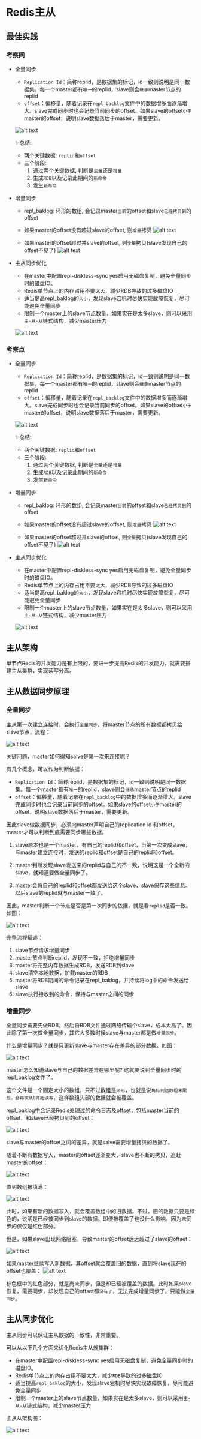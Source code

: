 # Redis主从

## 最佳实践


### 考察问



- 全量同步

    - `Replication Id`：简称replid，是数据集的标记，id一致则说明是同一数据集。每一个master都有`唯一`的replid，slave则会`继承`master节点的replid
    - `offset`：偏移量，随着记录在`repl_backlog`文件中的数据增多而逐渐增大。slave完成同步时也会记录当前同步的offset。如果slave的offset`小于`master的offset，说明slave数据落后于master，需要更新。

    ![alt text](redis主从/全量同步2_评估.png)

    ✨总结:
    - 两个关键数据: `replid`和`offset`
    - 三个阶段:
        1. 通过两个关键数据, 判断是`全量`还是`增量`
        2. 生成`RDB`以及记录此期间的`新命令` 
        3. 发生`新命令`

- 增量同步

    - repl_baklog: 环形的数组, 会记录master`当前`的offset和slave`已经拷贝到`的offset

    - 如果master的offset没有超过slave的offset, 则`增量`拷贝
        ![alt text](redis主从/repl_backlog4_评估.png)
    - 如果master的offset超过并slave的offset, 则`全量`拷贝(slave发现自己的offset不见了)
        ![alt text](redis主从/repl_backlog5_评估.png)

- 主从同步优化


    - 在master中配置repl-diskless-sync yes启用无磁盘复制，避免全量同步时的磁盘IO。
    - Redis单节点上的内存占用不要太`大`，减少RDB导致的过多磁盘IO
    - 适当提高repl_baklog的`大小`，发现slave宕机时尽快实现故障恢复，尽可能避免全量同步
    - 限制一个master上的slave节点数量，如果实在是太多slave，则可以采用`主-从-从`链式结构，减少master压力

    ![alt text](redis主从/主从从架构图.png)


### 考察点


- 全量同步

    - `Replication Id`：简称replid，是数据集的标记，id一致则说明是同一数据集。每一个master都有`唯一`的replid，slave则会`继承`master节点的replid
    - `offset`：偏移量，随着记录在`repl_backlog`文件中的数据增多而逐渐增大。slave完成同步时也会记录当前同步的offset。如果slave的offset`小于`master的offset，说明slave数据落后于master，需要更新。

    ![alt text](redis主从/全量同步2.png)

    ✨总结:
    - 两个关键数据: `replid`和`offset`
    - 三个阶段:
        1. 通过两个关键数据, 判断是`全量`还是`增量`
        2. 生成`RDB`以及记录此期间的`新命令` 
        3. 发生`新命令`


- 增量同步

    - repl_baklog: 环形的数组, 会记录master`当前`的offset和slave`已经拷贝到`的offset

    - 如果master的offset没有超过slave的offset, 则`增量`拷贝
        ![alt text](redis主从/repl_backlog4.png)
    - 如果master的offset超过并slave的offset, 则`全量`拷贝(slave发现自己的offset不见了)
        ![alt text](redis主从/repl_backlog5.png)

- 主从同步优化


    - 在master中配置repl-diskless-sync yes启用无磁盘复制，避免全量同步时的磁盘IO。
    - Redis单节点上的内存占用不要太`大`，减少RDB导致的过多磁盘IO
    - 适当提高repl_baklog的`大小`，发现slave宕机时尽快实现故障恢复，尽可能避免全量同步
    - 限制一个master上的slave节点数量，如果实在是太多slave，则可以采用`主-从-从`链式结构，减少master压力

    ![alt text](redis主从/主从从架构图.png)




## 主从架构

单节点Redis的并发能力是有上限的，要进一步提高Redis的并发能力，就需要搭建主从集群，实现读写分离。

## 主从数据同步原理

### 全量同步

主从第一次建立连接时，会执行`全量同步`，将master节点的所有数据都拷贝给slave节点，流程：

![alt text](redis主从/全量同步1.png)


关键问题，master如何得知salve是第一次来连接呢？

有几个概念，可以作为判断依据：

- `Replication Id`：简称replid，是数据集的标记，id一致则说明是同一数据集。每一个master都有`唯一`的replid，slave则会`继承`master节点的replid
- `offset`：偏移量，随着记录在`repl_backlog`中的数据增多而逐渐增大。slave完成同步时也会记录当前同步的offset。如果slave的offset`小于`master的offset，说明slave数据落后于master，需要更新。

因此slave做数据同步，必须向master声明自己的replication id 和offset，master才可以判断到底需要同步哪些数据。

1. slave原本也是一个master，有自己的replid和offset，当第一次变成slave，与master建立连接时，发送的replid和offset是自己的replid和offset。

2. master判断发现slave发送来的replid与自己的不一致，说明这是一个全新的slave，就知道要做全量同步了。

3. master会将自己的replid和offset都发送给这个slave，slave保存这些信息。以后slave的replid就与master一致了。

因此，master判断一个节点是否是第一次同步的依据，就是看`replid`是否一致。如图：


![alt text](redis主从/全量同步2.png)


完整流程描述：

1. slave节点请求增量同步
2. master节点判断replid，发现不一致，拒绝增量同步
3. master将完整内存数据生成RDB，发送RDB到slave
4. slave清空本地数据，加载master的RDB
5. master将RDB期间的命令记录在repl_baklog，并持续将log中的命令发送给slave
6. slave执行接收到的命令，保持与master之间的同步


### 增量同步

全量同步需要先做RDB，然后将RDB文件通过网络传输个slave，成本太高了。因此除了第一次做全量同步，其它大多数时候slave与master都是做`增量同步`。

什么是增量同步？就是只更新slave与master存在差异的部分数据。如图：

![alt text](redis主从/增量同步1.png)


master怎么知道slave与自己的数据差异在哪里呢? 这就要说到全量同步时的repl_baklog文件了。

这个文件是一个固定大小的数组，只不过数组是`环形`，也就是说`角标到达数组末尾后，会再次从0开始读写`，这样数组头部的数据就会被覆盖。

repl_baklog中会记录Redis处理过的命令日志及offset，包括master当前的offset，和slave已经拷贝到的offset：

![alt text](redis主从/repl_backlog1.png)


slave与master的offset之间的差异，就是salve需要增量拷贝的数据了。

随着不断有数据写入，master的offset逐渐变大，slave也不断的拷贝，追赶master的offset：

![alt text](redis主从/repl_backlog2.png)

直到数组被填满：

![alt text](redis主从/repl_backlog3.png)

此时，如果有新的数据写入，就会覆盖数组中的旧数据。不过，旧的数据只要是绿色的，说明是已经被同步到slave的数据，即便被覆盖了也没什么影响。因为未同步的仅仅是红色部分。


但是，如果slave出现网络阻塞，导致master的offset远远超过了slave的offset： 

![alt text](redis主从/repl_backlog4.png)


如果master继续写入新数据，其offset就会覆盖旧的数据，直到将slave现在的offset也覆盖：
![alt text](redis主从/repl_backlog5.png)


棕色框中的红色部分，就是尚未同步，但是却已经被覆盖的数据。此时如果slave恢复，需要同步，却发现自己的offset都`没有了`，无法完成增量同步了。只能做`全量同步`。



## 主从同步优化

主从同步可以保证主从数据的一致性，非常重要。

可以从以下几个方面来优化Redis主从就集群：

- 在master中配置repl-diskless-sync yes启用无磁盘复制，避免全量同步时的磁盘IO。
- Redis单节点上的内存占用不要太大，减少`RDB`导致的过多磁盘IO
- 适当提高`repl_baklog`的大小，发现slave宕机时尽快实现故障恢复，尽可能避免全量同步
- 限制一个master上的slave节点数量，如果实在是太多slave，则可以采用`主-从-从`链式结构，减少master压力

主从从架构图：

![alt text](redis主从/主从从架构图.png)

